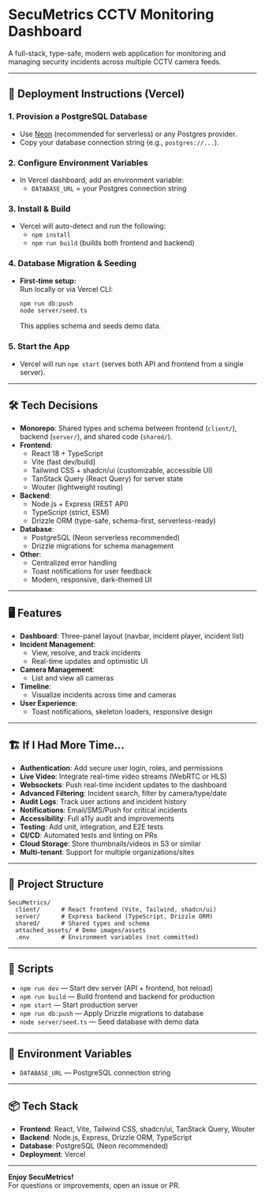 # SecuMetrics CCTV Monitoring Dashboard

A full-stack, type-safe, modern web application for monitoring and managing security incidents across multiple CCTV camera feeds.

---

## 🚀 Deployment Instructions (Vercel)

### 1. **Provision a PostgreSQL Database**
- Use [Neon](https://neon.tech/) (recommended for serverless) or any Postgres provider.
- Copy your database connection string (e.g., `postgres://...`).

### 2. **Configure Environment Variables**
- In Vercel dashboard, add an environment variable:
  - `DATABASE_URL` = your Postgres connection string

### 3. **Install & Build**
- Vercel will auto-detect and run the following:
  - `npm install`
  - `npm run build` (builds both frontend and backend)

### 4. **Database Migration & Seeding**
- **First-time setup:**  
  Run locally or via Vercel CLI:
  ```sh
  npm run db:push
  node server/seed.ts
  ```
  This applies schema and seeds demo data.

### 5. **Start the App**
- Vercel will run `npm start` (serves both API and frontend from a single server).

---

## 🛠️ Tech Decisions

- **Monorepo**: Shared types and schema between frontend (`client/`), backend (`server/`), and shared code (`shared/`).
- **Frontend**:  
  - React 18 + TypeScript
  - Vite (fast dev/build)
  - Tailwind CSS + shadcn/ui (customizable, accessible UI)
  - TanStack Query (React Query) for server state
  - Wouter (lightweight routing)
- **Backend**:  
  - Node.js + Express (REST API)
  - TypeScript (strict, ESM)
  - Drizzle ORM (type-safe, schema-first, serverless-ready)
- **Database**:  
  - PostgreSQL (Neon serverless recommended)
  - Drizzle migrations for schema management
- **Other**:  
  - Centralized error handling
  - Toast notifications for user feedback
  - Modern, responsive, dark-themed UI

---

## 🖥️ Features

- **Dashboard**: Three-panel layout (navbar, incident player, incident list)
- **Incident Management**:  
  - View, resolve, and track incidents
  - Real-time updates and optimistic UI
- **Camera Management**:  
  - List and view all cameras
- **Timeline**:  
  - Visualize incidents across time and cameras
- **User Experience**:  
  - Toast notifications, skeleton loaders, responsive design

---

## 🏗️ If I Had More Time...

- **Authentication**: Add secure user login, roles, and permissions
- **Live Video**: Integrate real-time video streams (WebRTC or HLS)
- **Websockets**: Push real-time incident updates to the dashboard
- **Advanced Filtering**: Incident search, filter by camera/type/date
- **Audit Logs**: Track user actions and incident history
- **Notifications**: Email/SMS/Push for critical incidents
- **Accessibility**: Full a11y audit and improvements
- **Testing**: Add unit, integration, and E2E tests
- **CI/CD**: Automated tests and linting on PRs
- **Cloud Storage**: Store thumbnails/videos in S3 or similar
- **Multi-tenant**: Support for multiple organizations/sites

---

## 📂 Project Structure

```
SecuMetrics/
  client/      # React frontend (Vite, Tailwind, shadcn/ui)
  server/      # Express backend (TypeScript, Drizzle ORM)
  shared/      # Shared types and schema
  attached_assets/ # Demo images/assets
  .env         # Environment variables (not committed)
```

---

## 📝 Scripts

- `npm run dev` — Start dev server (API + frontend, hot reload)
- `npm run build` — Build frontend and backend for production
- `npm start` — Start production server
- `npm run db:push` — Apply Drizzle migrations to database
- `node server/seed.ts` — Seed database with demo data

---

## 🧩 Environment Variables

- `DATABASE_URL` — PostgreSQL connection string

---

## 📦 Tech Stack

- **Frontend**: React, Vite, Tailwind CSS, shadcn/ui, TanStack Query, Wouter
- **Backend**: Node.js, Express, Drizzle ORM, TypeScript
- **Database**: PostgreSQL (Neon recommended)
- **Deployment**: Vercel

---

**Enjoy SecuMetrics!**  
For questions or improvements, open an issue or PR.

